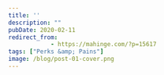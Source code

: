 ```yaml
---
title: ''
description: ""
pubDate: 2020-02-11
redirect_from:
            - https://mahinge.com/?p=15617
tags: ["Perks &amp; Pains"]
image: /blog/post-01-cover.png
---
```

